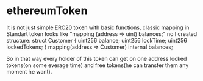 # ethereumToken

It is not just simple ERC20 token with basic functions, classic mapping in Standart token looks like 
"mapping (address => uint) balances;" no
I created structure:
struct Customer {
    uint256 balance;
    uint256 lockTime;
    uint256 lockedTokens;
}
mapping(address => Customer) internal balances;

So in that way every holder of this token can get on one address locked tokens(on some everage time) and free tokens(he can transfer them any moment he want).